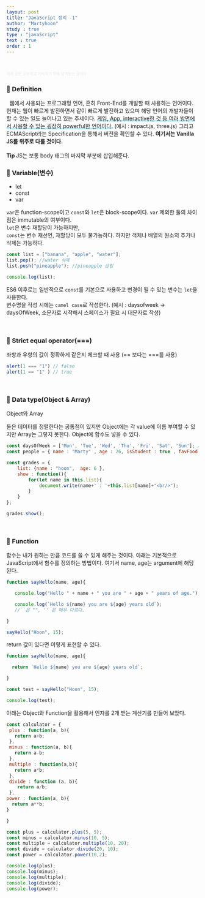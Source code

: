 ```yaml
---
layout: post
title: "JavaScript 정리 -1"
author: "Martyhoon"
study : true
type : "javaScript"
text : true
order : 1
---
```


<br>

<p style="font-size : 10px; color : #e9e9e9" > 아래 글은 공부하고 기억하기 위해 남겨놓는 글이다 </p>

### &#128310; Definition

&nbsp;&nbsp;웹에서 사용되는 프로그래밍 언어, 흔히 Front-End를 개발할 때 사용하는 언어이다. 현재는 웹이 빠르게 발전하면서 같이 빠르게 발전하고 있으며 해당 언어의 개발자들이 할 수 있는 일도 늘어나고 있는 추세이다. <span style ="border-bottom : 3px soild #be4e7f8; box-shadow : inset 0 -4px 0 #b4e7f8;">게임, App, interactive한 것 등 여러 방면에서 사용할 수 있는 굉장히 powerful한 언어이다.</span> (예시 : impact.js, three.js) 그리고 ECMAScript라는 Specification을 통해서 버전을 확인할 수 있다. <span style ="font-weight :bold">여기서는 Vanilla JS를 위주로 다룰 것이다.</span>
<br><br> <span style = "font-weight : bold"> Tip  </span> JS는 보통 body 태그의 마지막 부분에 삽입해준다.


### &#128310; Variable(변수)

 * let
 * const
 * var

`var`은 function-scope이고 `const`와 `let`은 block-scope이다. `var` 제외한 둘의 차이점은 immutable의 여부이다. <br>
`let`은 변수 재할당이 가능하지만, <br>
`const`는 변수 재선언, 재할당이 모두 불가능하다. 하지만 객체나 배열의 원소의 추가나 삭제는 가능하다.

```js
const list = ["banana", "apple", "water"];
list.pop(); //water 삭제
list.push("pineapple"); //pineapple 삽입

console.log(list);
```

ES6 이후로는 일반적으로 `const`를 기본으로 사용하고 변경이 될 수 있는 변수는 `let`을 사용한다. <br>
변수명을 작성 시에는 `camel case`로 작성한다. (예시 : daysofweek -> daysOfWeek, 소문자로 시작해서 스페이스가 필요 시 대문자로 작성)

<br>

### &#128310; Strict equal operator(===)

좌항과 우항의 값이 정확하게 같은지 체크할 때 사용 (== 보다는 ===를 사용) 

```js
alert(1 === "1") // false  
alert(1 == "1" ) // true
```
<br>

### &#128310; Data type(Object & Array)

Object와 Array <br>

둘은 데이터를 정렬한다는 공통점이 있지만 Object에는 각 value에 이름 부여할 수 있지만 Array는 그렇지 못한다. Object에 함수도 넣을 수 있다.

```js
const daysOfWeek = ['Mon', 'Tue', 'Wed', 'Thu', 'Fri', 'Sat', 'Sun']; // Array  
const people = { name : "Marty" , age : 26, isStudent : true , favFood : ["milk", "apple" ]}; //Object

const grades = {
    list: {name : "hoon",  age: 6 },
    show : function(){
        for(let name in this.list){
            document.write(name+' : '+this.list[name]+"<br/>");
        }
    }
};

grades.show();
```

<br>

### &#128310; Function

함수는 내가 원하는 만큼 코드를 쓸 수 있게 해주는 것이다. 아래는 기본적으로 JavaScript에서 함수를 정의하는 방법이다. 여기서 name, age는 argument에 해당된다.

```js
function sayHello(name, age){

   console.log("Hello " + name + " you are " + age + " years of age.");

   console.log(`Hello ${name} you are ${age} years old`);
   //``은 "", '' 은 매우 다르다. 

}

sayHello("Hoon", 15);
```

return 값이 있다면 이렇게 표현할 수 있다.

```js
function sayHello(name, age){

  return `Hello ${name} you are ${age} years old`;

}

const test = sayHello("Hoon", 15);

console.log(test);
```

아래는 Object와 Function을 활용해서 인자를 2개 받는 계산기를 만들어 보았다.

```js
const calculator = {
 plus : function(a, b){
   return a+b;
 },
 minus : function(a, b){
   return a-b;
 },
 multiple : function(a,b){
   return a*b;
 },
 divide : function (a, b){
    return a/b;
 },
power : function(a, b){
  return a**b;
}

}

const plus = calculator.plus(5, 5);
const minus = calculator.minus(10, 5);
const multiple = calculator.multiple(10, 20);
const divide = calculator.divide(20, 10);
const power = calculator.power(10,2);

console.log(plus);
console.log(minus);
console.log(multiple);
console.log(divide);
console.log(power);
```


<br>
